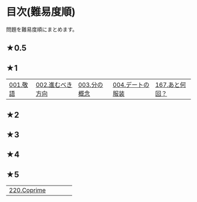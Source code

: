 # 目次(難易度順)
問題を難易度順にまとめます。

## ★0.5

## ★1
||||||
|---|---|---|---|---|
|[001.敬語](../editorial/001-100/001-010/001.md)|[002.進むべき方向](../editorial/001-100/001-010/002.md)|[003.分の概念](../editorial/001-100/001-010/003.md)|[004.デートの服装](../editorial/001-100/001-010/004.md)|[167.あと何回？](../editorial/101-200/161-170/167.md)|

## ★2
## ★3
## ★4
## ★5
||||||
|---|---|---|---|---|
|[220.Coprime](../editorial/201-300/211-220/220.md)|||||
